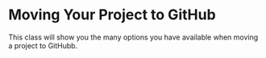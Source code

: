 # Moving Your Project to GitHub

This class will show you the many options you have available when moving a project to GitHubb.
